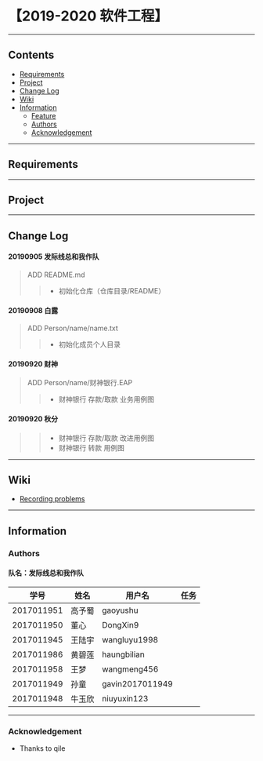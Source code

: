 ﻿# 【2019-2020 软件工程】
----
## Contents
* [Requirements](#requirements)
* [Project](#project)
* [Change Log](#change-Log)
* [Wiki](#wiki)
* [Information](#information)
  * [Feature](#feature)
  * [Authors](#authors)
  * [Acknowledgement](#acknowledgement)  
----
## Requirements
----
## Project
----
## Change Log
#### 20190905 发际线总和我作队
> ADD README.md
>> * 初始化仓库（仓库目录/README） 
#### 20190908 白露
> ADD Person/name/name.txt  
>> * 初始化成员个人目录
#### 20190920 财神  
> ADD Person/name/财神银行.EAP  
>> * 财神银行 存款/取款 业务用例图
#### 20190920 秋分  
>> * 财神银行 存款/取款 改进用例图
>> * 财神银行 转款 用例图
----
## Wiki
* [Recording problems]()   
----
## Information
### Authors
#### 队名：发际线总和我作队
学号|姓名|用户名|任务
----|----|----|----
2017011951|高予蜀|gaoyushu|  
2017011950|董心|DongXin9|  
2017011945|王陆宇|wangluyu1998|  
2017011986|黄碧莲|haungbilian|  
2017011958|王梦|wangmeng456|     
2017011949|孙童|gavin2017011949|   
2017011948|牛玉欣|niuyuxin123|   

----
### Acknowledgement
* Thanks to qile
